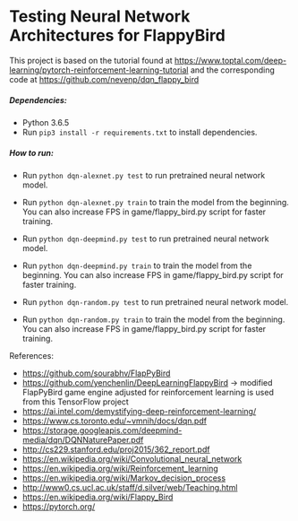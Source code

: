 # Testing Neural Network Architectures for FlappyBird

This project is based on the tutorial found at https://www.toptal.com/deep-learning/pytorch-reinforcement-learning-tutorial
and the corresponding code at https://github.com/nevenp/dqn_flappy_bird

##### Dependencies:
* Python 3.6.5
* Run `pip3 install -r requirements.txt` to install dependencies.

##### How to run:
* Run `python dqn-alexnet.py test` to run pretrained neural network model.
* Run `python dqn-alexnet.py train` to train the model from the beginning. You can also increase FPS in game/flappy_bird.py script for faster training.

* Run `python dqn-deepmind.py test` to run pretrained neural network model.
* Run `python dqn-deepmind.py train` to train the model from the beginning. You can also increase FPS in game/flappy_bird.py script for faster training.

* Run `python dqn-random.py test` to run pretrained neural network model.
* Run `python dqn-random.py train` to train the model from the beginning. You can also increase FPS in game/flappy_bird.py script for faster training.

References:
* https://github.com/sourabhv/FlapPyBird
* https://github.com/yenchenlin/DeepLearningFlappyBird -> modified FlapPyBird game engine adjusted for reinforcement learning is used from this TensorFlow project
* https://ai.intel.com/demystifying-deep-reinforcement-learning/
* https://www.cs.toronto.edu/~vmnih/docs/dqn.pdf
* https://storage.googleapis.com/deepmind-media/dqn/DQNNaturePaper.pdf
* http://cs229.stanford.edu/proj2015/362_report.pdf
* https://en.wikipedia.org/wiki/Convolutional_neural_network
* https://en.wikipedia.org/wiki/Reinforcement_learning
* https://en.wikipedia.org/wiki/Markov_decision_process
* http://www0.cs.ucl.ac.uk/staff/d.silver/web/Teaching.html
* https://en.wikipedia.org/wiki/Flappy_Bird
* https://pytorch.org/
